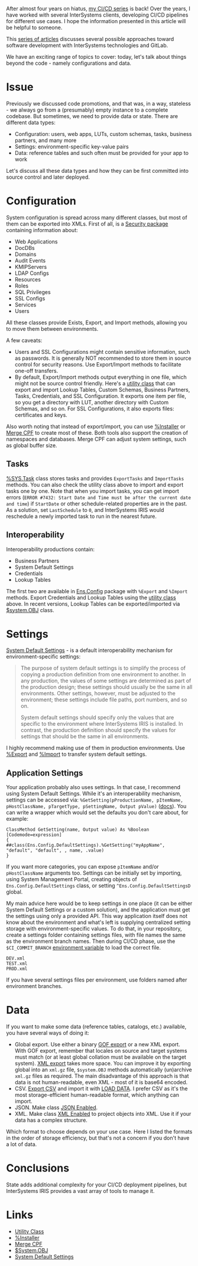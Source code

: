 After almost four years on hiatus, [my CI/CD series](https://community.intersystems.com/post/continuous-delivery-your-intersystems-solution-using-gitlab-index) is back! Over the years, I have worked with several InterSystems clients, developing CI/CD pipelines for different use cases. I hope the information presented in this article will be helpful to someone.

This [series of articles](https://community.intersystems.com/post/continuous-delivery-your-intersystems-solution-using-gitlab-index) discusses several possible approaches toward software development with InterSystems technologies and GitLab.

We have an exciting range of topics to cover: today, let's talk about things beyond the code - namely configurations and data.


# Issue

Previously we discussed code promotions, and that was, in a way, stateless - we always go from a (presumably) empty instance to a complete codebase. But sometimes, we need to provide data or state. There are different data types:

- Configuration: users, web apps, LUTs, custom schemas, tasks, business partners, and many more
- Settings: environment-specific key-value pairs
- Data: reference tables and such often must be provided for your app to work

Let's discuss all these data types and how they can be first committed into source control and later deployed.

# Configuration

System configuration is spread across many different classes, but most of them can be exported into XMLs. First of all, is a [Security package](https://docs.intersystems.com/irislatest/csp/documatic/%25CSP.Documatic.cls?LIBRARY=%25SYS&PACKAGE=Security) containing information about:

- Web Applications
- DocDBs
- Domains
- Audit Events
- KMIPServers
- LDAP Configs
- Resources
- Roles
- SQL Privileges
- SSL Configs
- Services
- Users

All these classes provide Exists, Export, and Import methods, allowing you to move them between environments.

A few caveats:

- Users and SSL Configurations might contain sensitive information, such as passwords. It is generally NOT recommended to store them in source control for security reasons. Use Export/Import methods to facilitate one-off transfers.
- By default, Export/Import methods output everything in one file, which might not be source control friendly. Here's a [utility class](https://gist.github.com/eduard93/3a9abdb2eb150a456191bf387c1fc0c3)  that can export and import Lookup Tables, Custom Schemas, Business Partners, Tasks, Credentials, and SSL Configuration. It exports one item per file, so you get a directory with LUT, another directory with Custom Schemas, and so on. For SSL Configurations, it also exports files: certificates and keys.

Also worth noting that instead of export/import, you can use [%Installer](https://community.intersystems.com/post/deploying-applications-intersystems-cache-installer) or [Merge CPF](https://docs.intersystems.com/irislatest/csp/docbook/DocBook.UI.Page.cls?KEY=ACMF) to create most of these. Both tools also support the creation of namespaces and databases. Merge CPF can adjust system settings, such as global buffer size.

## Tasks

[%SYS.Task](https://docs.intersystems.com/irislatest/csp/documatic/%25CSP.Documatic.cls?LIBRARY=%25SYS&CLASSNAME=%25SYS.Task) class stores tasks and provides `ExportTasks` and `ImportTasks` methods. You can also check the utility class above to import and export tasks one by one. Note that when you import tasks, you can get import errors (`ERROR #7432: Start Date and Time must be after the current date and time`) if `StartDate` or other schedule-related properties are in the past. As a solution, set `LastSchedule` to `0`, and InterSystems IRIS would reschedule a newly imported task to run in the nearest future.

## Interoperability

Interoperability productions contain:

- Business Partners
- System Default Settings
- Credentials
- Lookup Tables

The first two are available in [Ens.Config](https://docs.intersystems.com/irislatest/csp/documatic/%25CSP.Documatic.cls?LIBRARY=ENSLIB&PACKAGE=Ens.Config) package with `%Export` and `%Import` methods. Export Credentials and Lookup Tables using the [utility class](https://gist.github.com/eduard93/3a9abdb2eb150a456191bf387c1fc0c3) above. In recent versions, Lookup Tables can be exported/imported via [$system.OBJ](https://docs.intersystems.com/irislatest/csp/documatic/%25CSP.Documatic.cls?LIBRARY=%25SYS&CLASSNAME=%25SYSTEM.OBJ) class.

# Settings

[System Default Settings](https://docs.intersystems.com/irislatest/csp/docbook/DocBook.UI.Page.cls?KEY=ECONFIG_other_default_settings#ECONFIG_other_default_settings_purpose) - is a default interoperability mechanism for environment-specific settings:

> The purpose of system default settings is to simplify the process of copying a production definition from one environment to another. In any production, the values of some settings are determined as part of the production design; these settings should usually be the same in all environments. Other settings, however, must be adjusted to the environment; these settings include file paths, port numbers, and so on.
> 
> System default settings should specify only the values that are specific to the environment where InterSystems IRIS is installed. In contrast, the production definition should specify the values for settings that should be the same in all environments.

I highly recommend making use of them in production environments. Use [%Export](https://docs.intersystems.com/irislatest/csp/documatic/%25CSP.Documatic.cls?LIBRARY=ENSLIB&CLASSNAME=Ens.Config.DefaultSettings#%25Export) and [%Import](https://docs.intersystems.com/irislatest/csp/documatic/%25CSP.Documatic.cls?LIBRARY=ENSLIB&CLASSNAME=Ens.Config.DefaultSettings#%25Import) to transfer system default settings. 

## Application Settings

Your application probably also uses settings. In that case, I recommend using System Default Settings. While it's an interoperability mechanism, settings can be accessed via: `%GetSetting(pProductionName, pItemName, pHostClassName, pTargetType, pSettingName, Output pValue)` ([docs](https://docs.intersystems.com/irislatest/csp/documatic/%25CSP.Documatic.cls?LIBRARY=ENSLIB&CLASSNAME=Ens.Config.DefaultSettings#%25GetSetting)). You can write a wrapper which would set the defaults you don't care about, for example:

```objectscript
ClassMethod GetSetting(name, Output value) As %Boolean [Codemode=expression]
{
##class(Ens.Config.DefaultSettings).%GetSetting("myAppName", "default", "default", , name, .value)
}
```

If you want more categories, you can expose `pItemName` and/or `pHostClassName` arguments too. Settings can be initially set by importing, using System Management Portal, creating objects of `Ens.Config.DefaultSettings` class, or setting `^Ens.Config.DefaultSettingsD` global.

My main advice here would be to keep settings in one place (it can be either System Default Settings or a custom solution), and the application must get the settings using only a provided API. This way application itself does not know about the environment and what's left is supplying centralized setting storage with environment-specific values. To do that, in your repository, create a settings folder containing settings files, with file names the same as the environment branch  names. Then during CI/CD phase, use the `$CI_COMMIT_BRANCH` [environment variable](https://docs.gitlab.com/ee/ci/variables/predefined_variables.html) to load the correct file. 

```
DEV.xml
TEST.xml
PROD.xml
```

If you have several settings files per environment, use folders named after environment branches.

# Data

If you want to make some data (reference tables, catalogs, etc.) available, you have several ways of doing it:

- Global export. Use either a binary [GOF export](https://docs.intersystems.com/irislatest/csp/docbook/DocBook.UI.Page.cls?KEY=GGBL_managing#GGBL_managing_export) or a new XML export. With GOF export, remember that locales on source and target systems must match (or at least global collation must be available on the target system). [XML export](https://docs.intersystems.com/irislatest/csp/documatic/%25CSP.Documatic.cls?LIBRARY=%25SYS&CLASSNAME=%25SYSTEM.OBJ) takes more space. You can improve it by exporting global into an `xml.gz` file, `$system.OBJ` methods automatically (un)archive `xml.gz` files as required. The main disadvantage of this approach is that data is not human-readable, even XML - most of it is base64 encoded.
- CSV. [Export CSV](https://docs.intersystems.com/irislatest/csp/documatic/%25CSP.Documatic.cls?LIBRARY=%25SYS&CLASSNAME=%25SQL.StatementResult#%25DisplayFormatted) and import it with [LOAD DATA](https://docs.intersystems.com/irislatest/csp/docbook/DocBook.UI.Page.cls?KEY=RSQL_loaddata). I prefer CSV as it's the most storage-efficient human-readable format, which anything can import.
- JSON. Make class [JSON Enabled](https://docs.intersystems.com/iris20221/csp/docbook/DocBook.UI.Page.cls?KEY=GJSON_adaptor).
- XML. Make class [XML Enabled](https://docs.intersystems.com/iris20221/csp/docbook/DocBook.UI.Page.cls?KEY=GXMLPROJ_intro) to project objects into XML. Use it if your data has a complex structure. 

Which format to choose depends on your use case. Here I listed the formats in the order of storage efficiency, but that's not a concern if you don't have a lot of data.

# Conclusions

State adds additional complexity for your CI/CD deployment pipelines, but InterSystems IRIS provides a vast array of tools to manage it.

# Links

- [Utility Class](https://gist.github.com/eduard93/3a9abdb2eb150a456191bf387c1fc0c3) 
- [%Installer](https://community.intersystems.com/post/deploying-applications-intersystems-cache-installer)
- [Merge CPF](https://docs.intersystems.com/irislatest/csp/docbook/DocBook.UI.Page.cls?KEY=ACMF) 
- [$System.OBJ](https://docs.intersystems.com/irislatest/csp/documatic/%25CSP.Documatic.cls?LIBRARY=%25SYS&CLASSNAME=%25SYSTEM.OBJ)
- [System Default Settings](https://docs.intersystems.com/irislatest/csp/documatic/%25CSP.Documatic.cls?LIBRARY=ENSLIB&CLASSNAME=Ens.Config.DefaultSettings#%25GetSetting)
